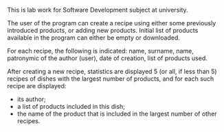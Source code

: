 This is lab work for Software Development subject at university.

The user of the program can create a recipe using either some previously introduced products, or adding new products. Initial list of products available in the program can either be empty or downloaded.

For each recipe, the following is indicated: name, surname, name, patronymic of the author (user), date of creation, list of products used.

After creating a new recipe, statistics are displayed 5 (or all, if less than 5) recipes of dishes with the largest number of products, and for each such recipe are displayed:
- its author;
- a list of products included in this dish;
- the name of the product that is included in the largest number of other recipes.